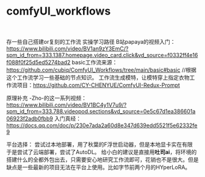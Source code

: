 # comfyUI_workflows                                                                                                        
存一些自己搭建or复刻的工作流
实操学习路径
B站papaya的视频入门：https://www.bilibili.com/video/BV1an9zY3EmC/?spm_id_from=333.1387.homepage.video_card.click&vd_source=f0332ff4e16f088f0f25d5ed5274bad2
basic工作流来源：https://github.com/cubiq/ComfyUI_Workflows/tree/main/basic#basic //根据这个工作流学习一些基础的节点知识。
工作流生成模特，让模特穿上指定衣物工作流项目：https://github.com/CY-CHENYUE/ComfyUI-Redux-Prompt 

原理补充
-Zho-的这一系列视频：https://www.bilibili.com/video/BV1BC4y1V7u9/?spm_id_from=333.788.videopod.sections&vd_source=0e5c67d1ea386601a06923f2adb0fbb9
入门真经：https://docs.qq.com/doc/p/230e7ada2a60d8e347d639edd5521f5e62332fe9

平台选择：
尝试过本地部署，用了秋葉的F浮世启动器，但是本地显卡实在有限
于是尝试了云端部署，尝试了AutoDL。
给小白的建议是直接用**吐司ai**，将环境的搭建什么的全都外包出去，只需要安心地研究工作流即可，花销也不是很大。但是缺点是一些最新的项目无法在平台上使用。比如字节前两个月的HYperLoRA。
